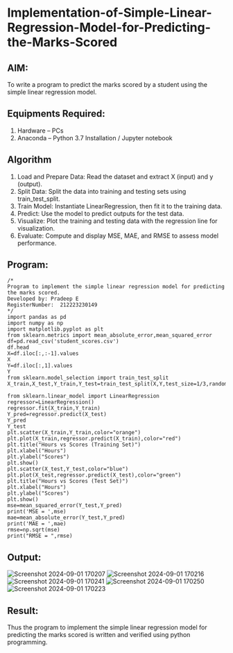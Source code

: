 # Implementation-of-Simple-Linear-Regression-Model-for-Predicting-the-Marks-Scored

## AIM:
To write a program to predict the marks scored by a student using the simple linear regression model.

## Equipments Required:
1. Hardware – PCs
2. Anaconda – Python 3.7 Installation / Jupyter notebook

## Algorithm
1. Load and Prepare Data: Read the dataset and extract X (input) and y (output).
2. Split Data: Split the data into training and testing sets using train_test_split.
3. Train Model: Instantiate LinearRegression, then fit it to the training data.
4. Predict: Use the model to predict outputs for the test data.
5. Visualize: Plot the training and testing data with the regression line for visualization.
6. Evaluate: Compute and display MSE, MAE, and RMSE to assess model performance. 

## Program:
```
/*
Program to implement the simple linear regression model for predicting the marks scored.
Developed by: Pradeep E
RegisterNumber:  212223230149
*/
import pandas as pd 
import numpy as np
import matplotlib.pyplot as plt
from sklearn.metrics import mean_absolute_error,mean_squared_error
df=pd.read_csv('student_scores.csv')
df.head
X=df.iloc[:,:-1].values
X
Y=df.iloc[:,1].values
Y
from sklearn.model_selection import train_test_split
X_train,X_test,Y_train,Y_test=train_test_split(X,Y,test_size=1/3,random_state=0)

from sklearn.linear_model import LinearRegression
regressor=LinearRegression()
regressor.fit(X_train,Y_train)
Y_pred=regressor.predict(X_test)
Y_pred
Y_test
plt.scatter(X_train,Y_train,color="orange")
plt.plot(X_train,regressor.predict(X_train),color="red")
plt.title("Hours vs Scores (Training Set)")
plt.xlabel("Hours")
plt.ylabel("Scores")
plt.show()
plt.scatter(X_test,Y_test,color="blue")
plt.plot(X_test,regressor.predict(X_test),color="green")
plt.title("Hours vs Scores (Test Set)")
plt.xlabel("Hours")
plt.ylabel("Scores")
plt.show()
mse=mean_squared_error(Y_test,Y_pred)
print('MSE = ',mse)
mae=mean_absolute_error(Y_test,Y_pred)
print('MAE = ',mae)
rmse=np.sqrt(mse)
print("RMSE = ",rmse)

```

## Output:
![Screenshot 2024-09-01 170207](https://github.com/user-attachments/assets/80fa8e88-a0a1-4f69-a0a5-a1174cc6768e)
![Screenshot 2024-09-01 170216](https://github.com/user-attachments/assets/f045509d-c01c-48a7-9b7e-8f69b52b1858)
![Screenshot 2024-09-01 170241](https://github.com/user-attachments/assets/31b99149-6b02-4f14-a762-37289056a9ec)
![Screenshot 2024-09-01 170250](https://github.com/user-attachments/assets/b6fae17b-ea10-44e9-bcb4-14991f7042b3)
![Screenshot 2024-09-01 170223](https://github.com/user-attachments/assets/e8e42ef6-9887-4d16-80f5-e63735a20728)


## Result:
Thus the program to implement the simple linear regression model for predicting the marks scored is written and verified using python programming.

